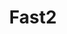 ---
title: Fast2
image: img/documentation/fast2.png
Style:
Description : ETL Documentary
StartPage : getting-started
---